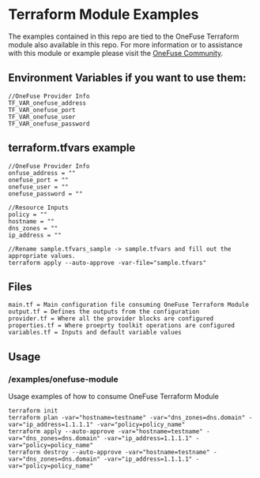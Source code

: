# Terraform Module Examples

The examples contained in this repo are tied to the OneFuse Terraform module also available in this repo.  For more information or to assistance with this module or example please visit the [OneFuse Community](https://onefuse.cloudbolt.io/).

## Environment Variables if you want to use them:

```
//OneFuse Provider Info
TF_VAR_onefuse_address
TF_VAR_onefuse_port
TF_VAR_onefuse_user
TF_VAR_onefuse_password

```

## terraform.tfvars example

```
//OneFuse Provider Info
onfuse_address = ""
onefuse_port = ""
onefuse_user = ""
onefuse_password = ""

//Resource Inputs
policy = ""
hostname = ""
dns_zones = ""
ip_address = ""

//Rename sample.tfvars_sample -> sample.tfvars and fill out the appropriate values.
terraform apply --auto-approve -var-file="sample.tfvars"
```

## Files

```
main.tf = Main configuration file consuming OneFuse Terraform Module
output.tf = Defines the outputs from the configuration
provider.tf = Where all the provider blocks are configured
properties.tf = Where proeprty toolkit operations are configured
variables.tf = Inputs and default variable values
```

## Usage

### /examples/onefuse-module

Usage examples of how to consume OneFuse Terraform Module

```
terraform init
terraform plan -var="hostname=testname" -var="dns_zones=dns.domain" -var="ip_address=1.1.1.1" -var="policy=policy_name"
terraform apply --auto-approve -var="hostname=testname" -var="dns_zones=dns.domain" -var="ip_address=1.1.1.1" -var="policy=policy_name"
terraform destroy --auto-approve -var="hostname=testname" -var="dns_zones=dns.domain" -var="ip_address=1.1.1.1" -var="policy=policy_name"
```